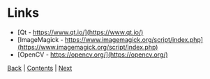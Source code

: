 # Links

 * [Qt - https://www.qt.io/](https://www.qt.io/)
 * [ImageMagick - https://www.imagemagick.org/script/index.php](https://www.imagemagick.org/script/index.php)
 * [OpenCV - https://opencv.org/](https://opencv.org/)

[Back](chapter05/start.md) | [Contents](README.md) | [Next](thanks.md)